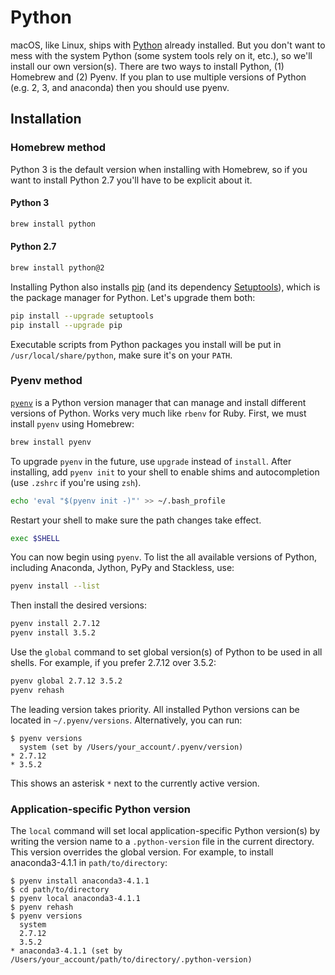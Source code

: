 # Python

macOS, like Linux, ships with [Python](https://python.org/) already installed.
But you don't want to mess with the system Python (some system tools rely on
it, etc.), so we'll install our own version(s). There are two ways to install
Python, (1) Homebrew and (2) Pyenv. If you plan to use multiple versions of
Python (e.g. 2, 3, and anaconda) then you should use pyenv.

## Installation

### Homebrew method

Python 3 is the default version when installing with Homebrew, so if you want
to install Python 2.7 you'll have to be explicit about it.

#### Python 3

```sh
brew install python
```

#### Python 2.7

```sh
brew install python@2
```

Installing Python also installs [pip](https://pypi.org/project/setuptools/)
(and its dependency [Setuptools](https://pypi.python.org/pypi/setuptools)),
which is the package manager for Python. Let's upgrade them both:

```sh
pip install --upgrade setuptools
pip install --upgrade pip
```

Executable scripts from Python packages you install will be put in
`/usr/local/share/python`, make sure it's on your `PATH`.

### Pyenv method

[`pyenv`](https://github.com/yyuu/pyenv) is a Python version manager that can
manage and install different versions of Python. Works very much like `rbenv`
for Ruby. First, we must install `pyenv` using Homebrew:

```sh
brew install pyenv
```

To upgrade `pyenv` in the future, use `upgrade` instead of `install`. After
installing, add `pyenv init` to your shell to enable shims and autocompletion
(use `.zshrc` if you're using `zsh`).

```sh
echo 'eval "$(pyenv init -)"' >> ~/.bash_profile
```

Restart your shell to make sure the path changes take effect.

```sh
exec $SHELL
```

You can now begin using `pyenv`. To list the all available versions of Python,
including Anaconda, Jython, PyPy and Stackless, use:

```sh
pyenv install --list
```

Then install the desired versions:

```sh
pyenv install 2.7.12
pyenv install 3.5.2
```

Use the `global` command to set global version(s) of Python to be used in all
shells. For example, if you prefer 2.7.12 over 3.5.2:

```sh
pyenv global 2.7.12 3.5.2
pyenv rehash
```

The leading version takes priority. All installed Python versions can be
located in `~/.pyenv/versions`. Alternatively, you can run:

```console
$ pyenv versions
  system (set by /Users/your_account/.pyenv/version)
* 2.7.12
* 3.5.2
```

This shows an asterisk `*` next to the currently active version.

### Application-specific Python version

The `local` command will set local application-specific Python version(s) by
writing the version name to a `.python-version` file in the current directory.
This version overrides the global version. For example, to install
anaconda3-4.1.1 in `path/to/directory`:

```console
$ pyenv install anaconda3-4.1.1
$ cd path/to/directory
$ pyenv local anaconda3-4.1.1
$ pyenv rehash
$ pyenv versions
  system
  2.7.12
  3.5.2
* anaconda3-4.1.1 (set by /Users/your_account/path/to/directory/.python-version)
```
